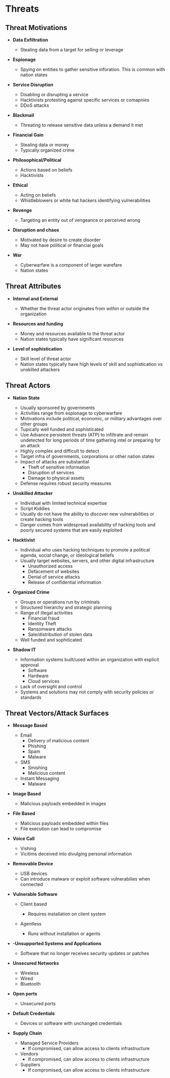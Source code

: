 # Threats

## Threat Motivations

- **Data Exfiltration**
  - Stealing data from a target for selling or leverage

- **Espionage**
  - Spying on entities to gather sensitive inforation. This is common with nation states

- **Service Disruption**
  - Disabling or disrupting a service
  - Hacktivists protesting against specific services or comapnies
  - DDoS attacks

- **Blackmail**
  - Threating to release sensitive data unless a demand it met

- **Financial Gain**
  - Stealing data or money
  - Typically organized crime

- **Philosophical/Political**
  - Actions based on beliefs
  - Hacktivists

- **Ethical**
  - Acting on beliefs
  - Whistleblowers or white hat hackers identifying vulnerabilities

- **Revenge**
  - Targeting an entity out of vengeance or perceived wrong

- **Disruption and chaos**
  - Motivated by desire to create disorder
  - May not have political or financial goals

- **War**
  - Cyberwarfare is a component of larger warefare
  - Nation states

## Threat Attributes

- **Internal and External**
  - Whether the threat actor originates from within or outside the organization

- **Resources and funding**
  - Money and resources available to the threat actor
  - Nation states typically have significant resources

- **Level of sophistication**
  - Skill level of threat actor
  - Nation states typically have high levels of skill and sophistication vs unskilled attackers

## Threat Actors

- **Nation State**
  - Usually sponsored by governments
  - Activities range from espionage to cyberwarfare
  - Motivations include political, economic, or military advantages over other groups
  - Tupically well funded and sophisticated
  - Use Advance persistent threats (ATP) to infiltrate and remain undetected for long periods of time gathering intel or preparing for an attack
  - Highly complex and difficult to detect
  - Target infra of governments, corporations or other nation states
  - Impact of attacks are substantial
    - Theft of sensitive information
    - Disruption of services
    - Damage to physical assets
  - Defense requires robust security measures

- **Unskilled Attacker**
  - Individual with limited technical expertise
  - Script Kiddies
  - Usually do not have the ability to discover new vulnerabilities or create hacking tools
  - Danger comes from widespread availability of hacking tools and poorly secured systems that are easily exploited

- **Hacktivist**
  - Individual who uses hacking techniques to promote a political agenda, social change, or ideological beliefs
  - Usually target websites, servers, and other digital infrastructure
    - Unauthorized access
    - Defacement of websites
    - Denial of service attacks
    - Release of confidential information

- **Organized Crime**
  - Groups or operations run by criminals
  - Structured hierarchy and strategic planning
  - Range of illegal activities
    - Financial fraud
    - Identity Theft
    - Ransomware attacks
    - Sale/distribution of stolen data
  - Well funded and sophiticated

- **Shadow IT**
  - Information systems built/used within an organization with explicit approval
    - Software
    - Hardware
    - Cloud services
  - Lack of oversight and control
  - Systems and solutions may not comply with security policies or standards

## Threat Vectors/Attack Surfaces

- **Message Based**
  - Email
    - Delivery of malicious content
    - Phishing
    - Spam 
    - Malware
  - SMS
    - Smishing
    - Malicious content
  - Instant Messaging
    - Malware

- **Image Based**
  - Malicious payloads embedded in images

- **File Based**
  - Malicious payloads embedded within files 
  - File execution can lead to compromise

- **Voice Call**
  - Vishing
  - Vicitims deceived into divulging personal information

- **Removable Device**
  - USB devices
  - Can introduce malware or exploit software vulnerabilies when connected

- **Vulnerable Software**
  - Client based
    - Requires installation on client system

  - Agentless
    - Runs without installation or agents

- **-Unsupported Systems and Applications**
  - Software that no longer receives security updates or patches

- **Unsecured Networks**
  - Wireless
  - Wired
  - Bluetooth

- **Open ports**
  - Unsecured ports

- **Default Credentials**
  - Devices or software with unchanged credentials

- **Supply Chain**
  - Managed Service Providers
    - If compromised, can allow access to clients infrastructure
  - Vendors
    - If compromised, can allow access to clients infrastructure
  - Suppliers
    - If compromised, can allow access to clients infrastructure